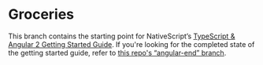 # Groceries

This branch contains the starting point for NativeScript’s [TypeScript & Angular 2 Getting Started Guide](http://docs.nativescript.org/angular/tutorial/ng-chapter-0). If you're looking for the completed state of the getting started guide, refer to [this repo's “angular-end” branch](https://github.com/NativeScript/sample-Groceries/tree/angular-end).
